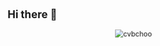 ## Hi there 👋
<p align="center"> <img src="https://komarev.com/ghpvc/?username=cvbchoo&label=Profile%20views&color=ce9927&style=flat" alt="cvbchoo" /> </p>
<!--
**cvbchoo/cvbchoo** is a ✨ _special_ ✨ repository because its `README.md` (this file) appears on your GitHub profile.

Here are some ideas to get you started:

- 🔭 I’m currently working on ...
- 🌱 I’m currently learning ...
- 👯 I’m looking to collaborate on ...
- 🤔 I’m looking for help with ...
- 💬 Ask me about ...
- 📫 How to reach me: ...
- 😄 Pronouns: ...
- ⚡ Fun fact: ...
-->
